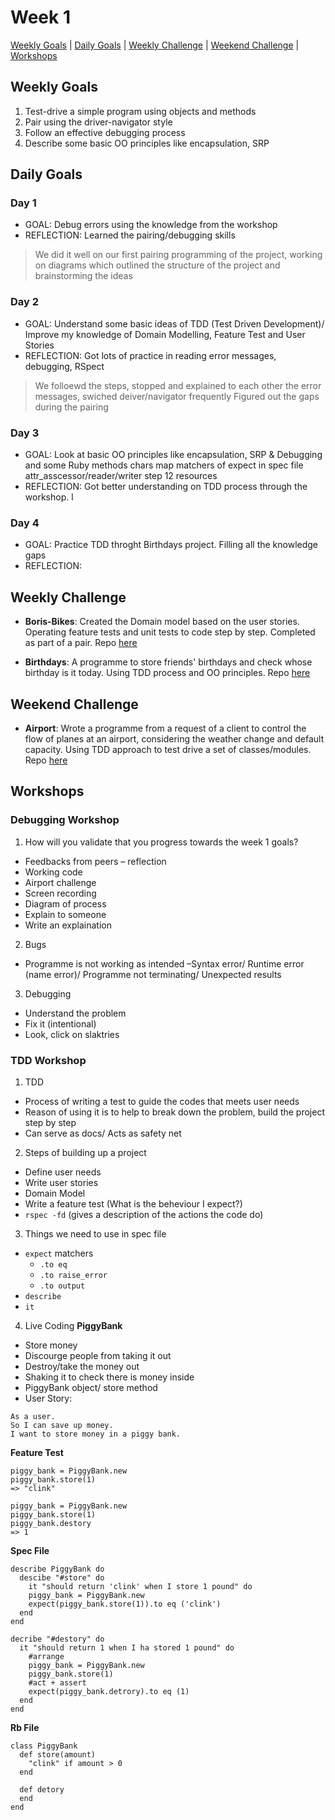 # Week 1

[Weekly Goals](#weekly-goals) | [Daily Goals](#daily-goals) | [Weekly Challenge](#weekly-challenge) | [Weekend Challenge](#weekend-challenge) | [Workshops](#workshops)



## Weekly Goals

1. Test-drive a simple program using objects and methods
2. Pair using the driver-navigator style
3. Follow an effective debugging process
4. Describe some basic OO principles like encapsulation, SRP

## Daily Goals
### Day 1
- GOAL: Debug errors using the knowledge from the workshop
- REFLECTION: Learned the pairing/debugging skills
> We did it well on our first pairing programming of the project, working on diagrams which outlined the structure of the project and brainstorming the ideas

### Day 2
- GOAL: Understand some basic ideas of TDD (Test Driven Development)/ Improve my knowledge of Domain Modelling, Feature Test and User Stories
- REFLECTION: Got lots of practice in reading error messages, debugging, RSpect
> We folloewd the steps, stopped and explained to each other the error messages, swiched deiver/navigator frequently
> Figured out the gaps during the pairing

### Day 3
- GOAL: Look at basic OO principles like encapsulation, SRP & Debugging and some Ruby methods
chars map
matchers of expect in spec file
attr_asscessor/reader/writer
step 12 resources
- REFLECTION: Got better understanding on TDD process through the workshop. l

### Day 4
- GOAL: Practice TDD throght Birthdays project. Filling all the knowledge gaps
- REFLECTION:


## Weekly Challenge
- **Boris-Bikes**:
Created the Domain model based on the user stories. Operating feature tests and unit tests to code step by step. Completed as part of a pair. Repo [here](https://github.com/jj49411/boris_bikes)

- **Birthdays**:
A programme to store friends' birthdays and check whose birthday is it today. Using TDD process and OO principles. Repo [here](https://github.com/jj49411/birthdays)

## Weekend Challenge
- **Airport**:
Wrote a programme from a request of a client to control the flow of planes at an airport, considering the weather change and default capacity. Using TDD approach to test drive a set of classes/modules. Repo [here](https://github.com/jj49411/airport_challenge)


## Workshops

### Debugging Workshop

1. How will you validate that you progress towards the week 1 goals?
 -	Feedbacks from peers – reflection
 -	Working code 
 -	Airport challenge
 -	Screen recording
 -	Diagram of process
 -	Explain to someone
 -	Write an explaination

2. Bugs
-	Programme is not working as intended –Syntax error/ Runtime error (name error)/ Programme not terminating/ Unexpected results

3. Debugging
-	Understand the problem
-	Fix it (intentional)
-	Look, click on slaktries

### TDD Workshop

1. TDD
- Process of writing a test to guide the codes that meets user needs
- Reason of using it is to help to break down the problem, build the project step by step
- Can serve as docs/ Acts as safety net

2. Steps of building up a project
- Define user needs
- Write user stories
- Domain Model
- Write a feature test (What is the beheviour I expect?)
- `rspec -fd` (gives a description of the actions the code do)

3. Things we need to use in spec file
- `expect` matchers
    - `.to eq`
    - `.to raise_error`
    - `.to output`
- `describe`
- `it`

4. Live Coding
**PiggyBank**
- Store money
- Discourge people from taking it out
- Destroy/take the money out
- Shaking it to check there is money inside
- PiggyBank object/ store method
- User Story: 
```
As a user. 
So I can save up money. 
I want to store money in a piggy bank.
```

**Feature Test**
```
piggy_bank = PiggyBank.new
piggy_bank.store(1)
=> "clink"
```
```
piggy_bank = PiggyBank.new
piggy_bank.store(1)
piggy_bank.destory
=> 1
```

**Spec File**
```
describe PiggyBank do
  descibe "#store" do
    it "should return 'clink' when I store 1 pound" do
    piggy_bank = PiggyBank.new
    expect(piggy_bank.store(1)).to eq ('clink')
  end
end
```
```
decribe "#destory" do
  it "should return 1 when I ha stored 1 pound" do
    #arrange
    piggy_bank = PiggyBank.new
    piggy_bank.store(1)
    #act + assert
    expect(piggy_bank.detrory).to eq (1)
  end
end
```


**Rb File**
```
class PiggyBank
  def store(amount)
    "clink" if amount > 0
  end
  
  def detory
  end
end
```

